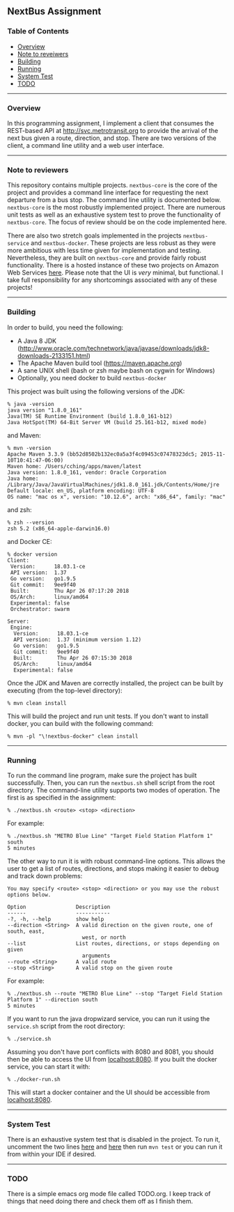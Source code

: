 ## NextBus Assignment

### Table of Contents
- [Overview](#overview)
- [Note to reveiwers](#reviewers)
- [Building](#building)
- [Running](#running)
- [System Test](#system_test)
- [TODO](#todo)

***
<div id="overview"/>

### Overview

In this programming assignment, I implement a client that consumes the REST-based API at http://svc.metrotransit.org to provide the arrival of the next bus given a route, direction, and stop.  There are two versions of the client, a command line utility and a web user interface.

***
<div id="reviewers"/>

### Note to reviewers

This repository contains multiple projects.  `nextbus-core` is the core of the project and provides a command line interface for requesting the next departure from a bus stop.  The command line utility is documented below.  `nextbus-core` is the most robustly implemented project.  There are numerous unit tests as well as an exhaustive system test to prove the functionality of `nextbus-core`.  The focus of review should be on the code implemented here.

There are also two stretch goals implemented in the projects `nextbus-service` and `nextbus-docker`.  These projects are less robust as they were more ambitious with less time given for implementation and testing.  Nevertheless, they are built on `nextbus-core` and provide fairly robust functionality.  There is a hosted instance of these two projects on Amazon Web Services [here](http://ec2-34-215-85-179.us-west-2.compute.amazonaws.com:8080/).  Please note that the UI is *very* minimal, but functional.  I take full responsibility for any shortcomings associated with any of these projects!

***
<div id="building"/>

### Building

In order to build, you need the following:

* A Java 8 JDK (http://www.oracle.com/technetwork/java/javase/downloads/jdk8-downloads-2133151.html)
* The Apache Maven build tool (https://maven.apache.org)
* A sane UNIX shell (bash or zsh maybe bash on cygwin for Windows)
* Optionally, you need docker to build `nextbus-docker`

This project was built using the following versions of the JDK:

    % java -version
    java version "1.8.0_161"
    Java(TM) SE Runtime Environment (build 1.8.0_161-b12)
    Java HotSpot(TM) 64-Bit Server VM (build 25.161-b12, mixed mode)

and Maven:

    % mvn -version
    Apache Maven 3.3.9 (bb52d8502b132ec0a5a3f4c09453c07478323dc5; 2015-11-10T10:41:47-06:00)
    Maven home: /Users/cching/apps/maven/latest
    Java version: 1.8.0_161, vendor: Oracle Corporation
    Java home: /Library/Java/JavaVirtualMachines/jdk1.8.0_161.jdk/Contents/Home/jre
    Default locale: en_US, platform encoding: UTF-8
    OS name: "mac os x", version: "10.12.6", arch: "x86_64", family: "mac"

and zsh:

    % zsh --version
    zsh 5.2 (x86_64-apple-darwin16.0)

and Docker CE:

    % docker version
    Client:
     Version:      18.03.1-ce
     API version:  1.37
     Go version:   go1.9.5
     Git commit:   9ee9f40
     Built:        Thu Apr 26 07:17:20 2018
     OS/Arch:      linux/amd64
     Experimental: false
     Orchestrator: swarm

    Server:
     Engine:
      Version:      18.03.1-ce
      API version:  1.37 (minimum version 1.12)
      Go version:   go1.9.5
      Git commit:   9ee9f40
      Built:        Thu Apr 26 07:15:30 2018
      OS/Arch:      linux/amd64
      Experimental: false

Once the JDK and Maven are correctly installed, the project can be built by executing (from the top-level directory):

    % mvn clean install

This will build the project and run unit tests.  If you don't want to install docker, you can build with the following command:

    % mvn -pl "\!nextbus-docker" clean install

***
<div id="running"/>

### Running

To run the command line program, make sure the project has built successfully.  Then, you can run the `nextbus.sh` shell script from the root directory.  The command-line utility supports two modes of operation.  The first is as specified in the assignment:

    % ./nextbus.sh <route> <stop> <direction>

For example:

    % ./nextbus.sh "METRO Blue Line" "Target Field Station Platform 1" south
    5 minutes

The other way to run it is with robust command-line options.  This allows the user to get a list of routes, directions, and stops making it easier to debug and track down problems:

    You may specify <route> <stop> <direction> or you may use the robust options below.

    Option                Description
    ------                -----------
    -?, -h, --help        show help
    --direction <String>  A valid direction on the given route, one of south, east,
                            west, or north
    --list                List routes, directions, or stops depending on given
                            arguments
    --route <String>      A valid route
    --stop <String>       A valid stop on the given route

For example:

    % ./nextbus.sh --route "METRO Blue Line" --stop "Target Field Station Platform 1" --direction south
    5 minutes

If you want to run the java dropwizard service, you can run it using the `service.sh` script from the root directory:

    % ./service.sh

Assuming you don't have port conflicts with 8080 and 8081, you should then be able to access the UI from [localhost:8080](localhost:8080).  If you built the docker service, you can start it with:

    % ./docker-run.sh

This will start a docker container and the UI should be accessible from [localhost:8080](localhost:8080).

***
<div id="system_test"/>

### System Test

There is an exhaustive system test that is disabled in the project.  To run it, uncomment the two lines [here](https://github.com/craigching/nextbus/blob/master/nextbus-core/src/test/java/net/webasap/nextbus/core/TestSystemExhaustive.java#L91) and [here](https://github.com/craigching/nextbus/blob/master/nextbus-core/src/test/java/net/webasap/nextbus/core/TestSystemExhaustive.java#L129) then run `mvn test` or you can run it from within your IDE if desired.

***
<div id="todo"/>

### TODO

There is a simple emacs org mode file called TODO.org.  I keep track of things that need doing there and check them off as I finish them.
